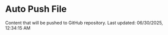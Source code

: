 # Auto Push File

Content that will be pushed to GitHub repository.
Last updated: 06/30/2025, 12:34:15 AM